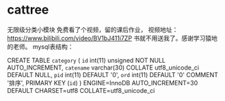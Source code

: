 # cattree
无限级分类小模块
免费看了个视频，留的课后作业，
视频地址：https://www.bilibili.com/video/BV1bJ411i7ZP
书就不用送我了。感谢学习猿地的老师。
mysql表结构：

CREATE TABLE `category` (
  `id` int(11) unsigned NOT NULL AUTO_INCREMENT,
  `catename` varchar(30) COLLATE utf8_unicode_ci DEFAULT NULL,
  `pid` int(11) DEFAULT '0',
  `ord` int(11) DEFAULT '0' COMMENT '排序',
  PRIMARY KEY (`id`)
) ENGINE=InnoDB AUTO_INCREMENT=30 DEFAULT CHARSET=utf8 COLLATE=utf8_unicode_ci


